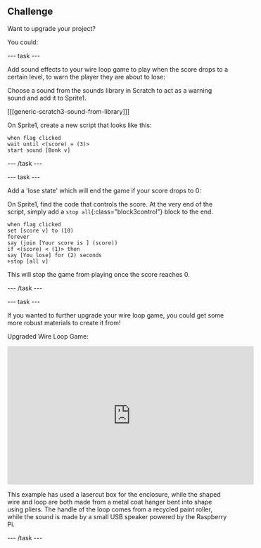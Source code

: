 ## Challenge

Want to upgrade your project? 

You could:

--- task ---

Add sound effects to your wire loop game to play when the score drops to a certain level, to warn the player they are about to lose:

Choose a sound from the sounds library in Scratch to act as a warning sound and add it to Sprite1.

[[[generic-scratch3-sound-from-library]]]

On Sprite1, create a new script that looks like this:

```blocks3
when flag clicked
wait until <(score) = (3)>
start sound [Bonk v]
```

--- /task ---




--- task ---

Add a 'lose state' which will end the game if your score drops to 0:

On Sprite1, find the code that controls the score. At the very end of the script, simply add a `stop all`{:class="block3control"} block to the end.

```blocks3
when flag clicked
set [score v] to (10)
forever
say (join [Your score is ] (score))
if <(score) < (1)> then
say [You lose] for (2) seconds
+stop [all v]
```

This will stop the game from playing once the score reaches 0.

--- /task ---

--- task ---

If you wanted to further upgrade your wire loop game, you could get some more robust materials to create it from!

Upgraded Wire Loop Game:
<iframe width="560" height="315" src="https://www.youtube.com/embed/IAaq89YkdzE" title="YouTube video player" frameborder="0" allow="accelerometer; autoplay; clipboard-write; encrypted-media; gyroscope; picture-in-picture" allowfullscreen></iframe>

This example has used a lasercut box for the enclosure, while the shaped wire and loop are both made from a metal coat hanger bent into shape using pliers. The handle of the loop comes from a recycled paint roller, while the sound is made by a small USB speaker powered by the Raspberry Pi.

--- /task ---
